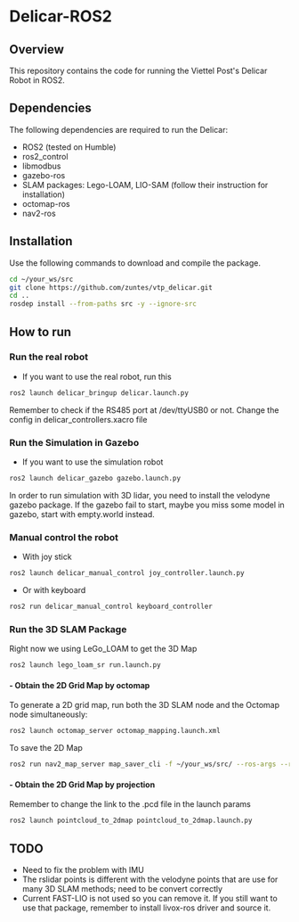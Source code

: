 # Delicar-ROS2

## Overview

This repository contains the code for running the Viettel Post's Delicar Robot in ROS2.

## Dependencies
The following dependencies are required to run the Delicar:
- ROS2 (tested on Humble)
- ros2_control
- libmodbus
- gazebo-ros
- SLAM packages: Lego-LOAM, LIO-SAM (follow their instruction for installation)
- octomap-ros
- nav2-ros

## Installation
Use the following commands to download and compile the package.
```bash
cd ~/your_ws/src
git clone https://github.com/zuntes/vtp_delicar.git
cd ..
rosdep install --from-paths src -y --ignore-src
```
## How to run

### Run the real robot
- If you want to use the real robot, run this

```bash
ros2 launch delicar_bringup delicar.launch.py
```
Remember to check if the RS485 port at /dev/ttyUSB0 or not. Change the config in delicar_controllers.xacro file

### Run the Simulation in Gazebo
- If you want to use the simulation robot

```bash
ros2 launch delicar_gazebo gazebo.launch.py
```
In order to run simulation with 3D lidar, you need to install the velodyne gazebo package. If the gazebo fail to start, maybe you miss some model in gazebo, start with empty.world instead.

### Manual control the robot
- With joy stick
```bash
ros2 launch delicar_manual_control joy_controller.launch.py
```
- Or with keyboard
```bash
ros2 run delicar_manual_control keyboard_controller
```

### Run the 3D SLAM Package
Right now we using LeGo_LOAM to get the 3D Map
```bash
ros2 launch lego_loam_sr run.launch.py 
```

#### - Obtain the 2D Grid Map by octomap 

To generate a 2D grid map, run both the 3D SLAM node and the Octomap node simultaneously:
```bash
ros2 launch octomap_server octomap_mapping.launch.xml
```

To save the 2D Map 
```bash
ros2 run nav2_map_server map_saver_cli -f ~/your_ws/src/ --ros-args --remap map:=/projected_map
```

#### - Obtain the 2D Grid Map by projection
Remember to change the link to the .pcd file in the launch params
```bash
ros2 launch pointcloud_to_2dmap pointcloud_to_2dmap.launch.py
```

## TODO
- Need to fix the problem with IMU
- The rslidar points is different with the velodyne points that are use for many 3D SLAM methods; need to be convert correctly
- Current FAST-LIO is not used so you can remove it. If you still want to use that package, remember to install livox-ros driver and source it.


